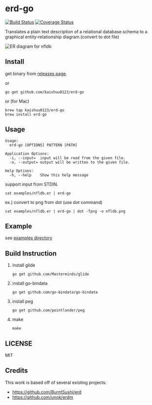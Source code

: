 # erd-go

[![Build Status](https://travis-ci.org/kaishuu0123/erd-go.svg?branch=master)](https://travis-ci.org/kaishuu0123/erd-go)
[![Coverage Status](https://coveralls.io/repos/github/kaishuu0123/erd-go/badge.svg)](https://coveralls.io/github/kaishuu0123/erd-go)

Translates a plain text description of a relational database schema to a graphical entity-relationship diagram.(convert to dot file)

![ER diagram for nfldb](https://github.com/kaishuu0123/erd-go/blob/master/examples/outputs/nfldb.png)

## Install

get binary from [releases page](https://github.com/kaishuu0123/erd-go/releases).

or 

```
go get github.com/kaishuu0123/erd-go
```

or (for Mac)

```
brew tap kaishuu0123/erd-go
brew install erd-go
```

## Usage

```
Usage:
  erd-go [OPTIONS] PATTERN [PATH]

Application Options:
  -i, --input=  input will be read from the given file.
  -o, --output= output will be written to the given file.

Help Options:
  -h, --help    Show this help message
```

support input from STDIN.

```
cat examples/nfldb.er | erd-go
```

ex.) convert to png from dot (use dot command)

```
cat examples/nfldb.er | erd-go | dot -Tpng -o nfldb.png
```

## Example

see [examples directory](https://github.com/kaishuu0123/erd-go/blob/master/examples)

## Build Instruction

1. install glide
    ```
    go get github.com/Masterminds/glide
    ```
1. install go-bindata
    ```
    go get github.com/go-bindata/go-bindata
    ```
1. install peg
    ```
    go get github.com/pointlander/peg
    ```
1. make
    ```
    make
    ```

## LICENSE

MIT

## Credits
This work is based off of several existing projects:
* https://github.com/BurntSushi/erd
* https://github.com/unok/erdm

